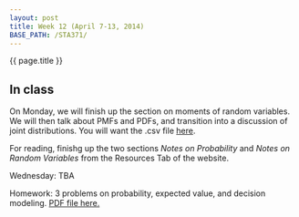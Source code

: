 ```yaml
---
layout: post
title: Week 12 (April 7-13, 2014)
BASE_PATH: /STA371/
---
```

{{ page.title }}


In class
--------

On Monday, we will finish up the section on moments of random
variables.  We will then talk about PMFs and PDFs, and transition into
a discussion of joint distributions.  You will want the .csv file [here](http://jgscott.github.io/STA371/files/excel/SimpleJointDistribution.csv).

For reading, finishg up the two sections  _Notes on Probability_ and _Notes on Random Variables_
from the Resources Tab of the website.  

Wednesday: TBA

Homework: 3 problems on probability, expected value, and decision
modeling.  [PDF file here.](http://jgscott.github.io/STA371/exercises/exercises08.pdf)

